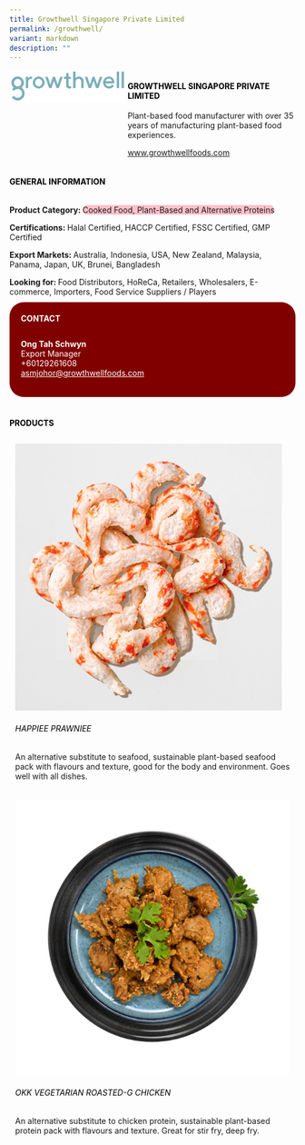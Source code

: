 ```yaml
---
title: Growthwell Singapore Private Limited
permalink: /growthwell/
variant: markdown
description: ""
---
```

<div class="flex-paragraph">
	<div style="display: flex; flex-wrap: wrap;" class="flex-container">
		<div style="flex: 1 1 40%; display: block;" class="card sgds">
			<img src="/images/Growthwell/growthwell_logo.jpg">
		</div>
		<div style="flex: 1 1 58%; display: block; margin-left: 3px" class="card-sgds">
			<h4 style="text-transform: uppercase; color: black;"><b>Growthwell Singapore Private Limited</b></h4>
			<p>Plant-based food manufacturer with over 35 years of manufacturing plant-based food experiences.</p>
			<p><a target="_blank" href="https://www.growthwellfoods.com">www.growthwellfoods.com</a></p>
		</div>
	</div>
</div>

<h4 style="text-transform: uppercase; color: black;">
	<b>General Information</b>
</h4>
<div style="display: flex; flex-wrap: wrap;" class="flex-container">
	<div style="flex: 1 1 65%; display: block; align-self: stretch" class="card sgds">
		<div class="flex-paragraph">
			<p>
				<b>Product Category: </b>
				<span style="background-color: pink; border-radius: 10px;">Cooked Food, Plant-Based and Alternative Proteins</span>
			</p>
			<p>
				<b>Certifications: </b>Halal Certified, HACCP Certified, FSSC Certified, GMP Certified
			</p>
			<p>
				<b>Export Markets: </b>Australia, Indonesia, USA, New Zealand, Malaysia, Panama, Japan, UK, Brunei, Bangladesh
			</p>
			<p style="margin-bottom: 10px;">
				<b>Looking for: </b>Food Distributors, HoReCa, Retailers, Wholesalers, E-commerce, Importers, Food Service Suppliers / Players
			</p>
		</div>
	</div>
	<div style="flex: 1 1 35%; padding: 10px; display: block; background-color: maroon; border-radius: 25px; align-self: center;" class="card sgds">
		<h4 style="color: white; margin-top: 10px; margin-left: 10px;">CONTACT</h4>
		<div class="flex-paragraph">
			<p style="padding: 10px; color: white;">
				<b>Ong Tah Schwyn</b>
				<br>Export Manager<br>+60129261608<br>
				<a style="color: white;" href="mailto:asmjohor@growthwellfoods.com">asmjohor@growthwellfoods.com</a>
			</p>
		</div>
	</div>
</div>
<br>
<h4 style="text-transform: uppercase; color: black;">
	<b>Products</b>
</h4>
<div style="display: flex; flex-wrap: wrap;">
	<div style="flex: 1 1 47%; margin: 10px; display: block;" class="card sgds">
		<div style="display: block;" class="flex-image">
			<img src="/images/Growthwell/growthwell_product_01.jpg">
		</div>
		<div class="flex-paragraph">
			<h6 style="text-transform: uppercase; color: black;">Happiee Prawniee</h6>
			<p>An alternative substitute to seafood, sustainable plant-based seafood pack with flavours and texture, good for the body and environment. Goes well with all dishes.</p>
		</div>
	</div>
	<div style="flex: 1 1 47%; margin: 10px; display: block;" class="card sgds">
		<div style="display: block;" class="flex-image">
			<img src="/images/Growthwell/growthwell_product_02.jpg">
		</div>
		<div class="flex-paragraph">
			<h6 style="text-transform: uppercase; color: black;">OKK Vegetarian Roasted-G Chicken</h6>
			<p>An alternative substitute to chicken protein, sustainable plant-based protein pack with flavours and texture. Great for stir fry, deep fry.</p>
		</div>
	</div>
</div>